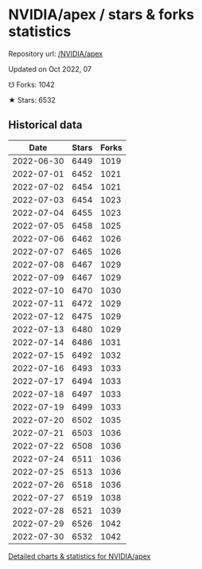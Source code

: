 # NVIDIA/apex / stars & forks statistics

Repository url: [/NVIDIA/apex](https://github.com/NVIDIA/apex)

Updated on Oct 2022, 07

☋ Forks: 1042

★ Stars: 6532

## Historical data
| Date | Stars | Forks |
|------|-------|-------|
| 2022-06-30 | 6449 | 1019 | 
| 2022-07-01 | 6452 | 1021 | 
| 2022-07-02 | 6454 | 1021 | 
| 2022-07-03 | 6454 | 1023 | 
| 2022-07-04 | 6455 | 1023 | 
| 2022-07-05 | 6458 | 1025 | 
| 2022-07-06 | 6462 | 1026 | 
| 2022-07-07 | 6465 | 1026 | 
| 2022-07-08 | 6467 | 1029 | 
| 2022-07-09 | 6467 | 1029 | 
| 2022-07-10 | 6470 | 1030 | 
| 2022-07-11 | 6472 | 1029 | 
| 2022-07-12 | 6475 | 1029 | 
| 2022-07-13 | 6480 | 1029 | 
| 2022-07-14 | 6486 | 1031 | 
| 2022-07-15 | 6492 | 1032 | 
| 2022-07-16 | 6493 | 1033 | 
| 2022-07-17 | 6494 | 1033 | 
| 2022-07-18 | 6497 | 1033 | 
| 2022-07-19 | 6499 | 1033 | 
| 2022-07-20 | 6502 | 1035 | 
| 2022-07-21 | 6503 | 1036 | 
| 2022-07-22 | 6508 | 1036 | 
| 2022-07-24 | 6511 | 1036 | 
| 2022-07-25 | 6513 | 1036 | 
| 2022-07-26 | 6518 | 1036 | 
| 2022-07-27 | 6519 | 1038 | 
| 2022-07-28 | 6521 | 1039 | 
| 2022-07-29 | 6526 | 1042 | 
| 2022-07-30 | 6532 | 1042 | 


[Detailed charts & statistics for NVIDIA/apex](https://reviewgithub.com/rep/NVIDIA/apex)
